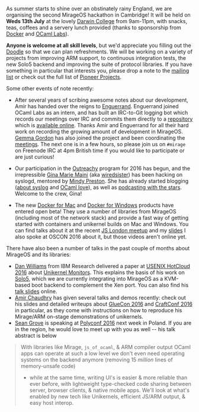 As summer starts to shine over an obstinately rainy England, we are organising
the second MirageOS hackathon in Cambridge!  It will be held on **Weds 13th
July** at the lovely [Darwin College](https://www.darwin.cam.ac.uk) from
9am-11pm, with snacks, teas, coffees and a servery lunch provided (thanks to
sponsorship from [Docker](http://docker.com) and [OCaml Labs](https://ocaml.io)).

**Anyone is welcome at all skill levels**, but we'd appreciate you filling out the
[Doodle](http://doodle.com/poll/ngbbviwyb9e65uiw) so that we can plan
refreshments.  We will be working on a variety of projects from improving ARM
support, to continuous integration tests, the new Solo5 backend and improving
the suite of protocol libraries.  If you have something in particular that
interests you, please drop a note to the [mailing list](/community) or check
out the full list of [Pioneer Projects](https://github.com/mirage/mirage-www/wiki/Pioneer-Projects).

Some other events of note recently:

* After several years of scribing awesome notes about our development, Amir has handed over the reigns to [Enguerrand](https://github.com/engil).
  Enguerrand joined OCaml Labs as an intern, and has built an IRC-to-Git logging bot which records our meetings over IRC and commits them
  directly to a [repository](https://github.com/hannesm/canopy-data) which is [available online](http://canopy.mirage.io/irclogs).  Thanks Amir
  and Enguerrand for all their hard work on recording the growing amount of development in MirageOS.  [Gemma Gordon](https://ocaml.io/w/User:GemmaG)
  has also joined the project and been coordinating the [meetings](https://github.com/mirage/mirage-www/wiki/Call-Agenda).  The next one is in a
  few hours, so please join us on `#mirage` on Freenode IRC at 4pm British time if you would like to participate or are just curious!

* Our participation in the [Outreachy](https://wiki.gnome.org/Outreachy/2016/MayAugust) program for 2016 has begun, and the irrepressible
  [Gina Marie Maini](http://www.gina.codes) (aka [wiredsister](http://twitter.com/wiredsis)) has been hacking on syslogd, mentored by [Mindy Preston](http://somerandomidiot.com).
  She has already started blogging ([about syslog](http://www.gina.codes/ocaml/2016/06/06/syslog-a-tale-of-specifications.html) and [OCaml love](http://www.gina.codes/ocaml/2016/02/14/dear-ocaml-i-love-you.html)), as well as [podcasting with the stars](http://hanselminutes.com/531/living-functional-programming-with-ocaml-and-gina-marie-maini).  Welcome to the crew, Gina!

* The new [Docker for Mac](https://docs.docker.com/engine/installation/mac/) and [Docker for Windows](https://docs.docker.com/engine/installation/windows/) products have entered open beta! They use a number of libraries from MirageOS (including most of the network stack) and provide a fast way of getting started with containers and unikernel builds on Mac and Windows.  You can find talks about it at the recent [JS London meetup](https://ocaml.io/w/Blog:News/FP_Meetup:_OCaml,_Facebook_and_Docker_at_Jane_Street) and my [slides](http://www.slideshare.net/AnilMadhavapeddy/advanced-docker-developer-workflows-on-macos-x-and-windows)  I also spoke at OSCON 2016 about it, but those videos aren't online yet.

There have also been a number of talks in the past couple of months about MirageOS and its libraries:

* [Dan Williams](http://researcher.watson.ibm.com/researcher/view.php?person=us-djwillia) from IBM Research delivered a paper at [USENIX HotCloud 2016](https://www.usenix.org/conference/hotcloud16/workshop-program/presentation/williams) about [Unikernel Monitors](https://www.usenix.org/system/files/conference/hotcloud16/hotcloud16_williams.pdf). This explains the basis of his work on [Solo5](https://mirage.io/blog/introducing-solo5), which we are currently integrating into MirageOS as a KVM-based boot backend to complement the Xen port.  You can also find his [talk slides](https://www.usenix.org/sites/default/files/conference/protected-files/hotcloud16_slides_williams.pdf) online.
* [Amir Chaudhry](https://twitter.com/amirmc) has given several talks and demos recently: check out his slides and detailed
  writeups about [GlueCon 2016](http://amirchaudhry.com/gluecon2016) and [CraftConf 2016](http://amirchaudhry.com/craftconf2016) in particular,
  as they come with instructions on how to reproduce his Mirage/ARM on-stage demonstrations of unikernels.
* [Sean Grove](https://twitter.com/sgrove) is speaking at [Polyconf 2016](http://polyconf.com) next week in Poland.  If you are in the region, he would love to meet up with you as well -- his talk abstract is below
> With libraries like Mirage, `js_of_ocaml`, & ARM compiler output OCaml apps can operate at such a low level
> we don't even need operating systems on the backend anymore (removing 15 *million* lines of memory-unsafe code)
> - while at the same time, writing UI's is easier & more reliable than ever before, with lightweight type-checked
> code sharing between server, browser clients, & native mobile apps. We'll look at what's enabled by new tech
> like Unikernels, efficient JS/ARM output, & easy host interop.

